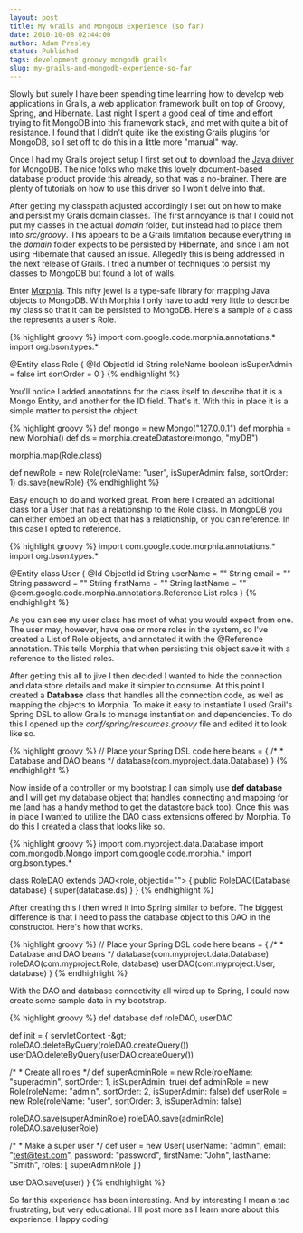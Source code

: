```yaml
---
layout: post
title: My Grails and MongoDB Experience (so far)
date: 2010-10-08 02:44:00
author: Adam Presley
status: Published
tags: development groovy mongodb grails
slug: my-grails-and-mongodb-experience-so-far
---
```

Slowly but surely I have been spending time learning how to develop web
applications in Grails, a web application framework built on top of
Groovy, Spring, and Hibernate. Last night I spent a good deal of time
and effort trying to fit MongoDB into this framework stack, and met with
quite a bit of resistance. I found that I didn't quite like the existing
Grails plugins for MongoDB, so I set off to do this in a little more
"manual" way.  

Once I had my Grails project setup I first set out to download the [Java
driver](http://github.com/mongodb/mongo-java-driver/downloads) for MongoDB. The nice folks who make this lovely
document-based database product provide this already, so that was a
no-brainer. There are plenty of tutorials on how to use this driver so I
won't delve into that.   
  
After getting my classpath adjusted accordingly I set out on how to make
and persist my Grails domain classes. The first annoyance is that I
could not put my classes in the actual *domain* folder, but instead
had to place them into *src/groovy*. This appears to be a Grails
limitation because everything in the *domain* folder expects to be
persisted by Hibernate, and since I am not using Hibernate that caused
an issue. Allegedly this is being addressed in the next release of
Grails. I tried a number of techniques to persist my classes to MongoDB
but found a lot of walls.  
  
Enter [Morphia](http://code.google.com/p/morphia/). This nifty jewel is a type-safe library for mapping
Java objects to MongoDB. With Morphia I only have to add very little to
describe my class so that it can be persisted to MongoDB. Here's a
sample of a class the represents a user's Role.  
  
{% highlight groovy %}
import com.google.code.morphia.annotations.*
import org.bson.types.*

@Entity
class Role {
   @Id ObjectId id
   String roleName
   boolean isSuperAdmin = false
   int sortOrder = 0
}
{% endhighlight %}

You'll notice I added annotations for the class itself to describe that
it is a Mongo Entity, and another for the ID field. That's it. With this
in place it is a simple matter to persist the object.  
  
{% highlight groovy %}
def mongo = new Mongo("127.0.0.1")
def morphia = new Morphia()
def ds = morphia.createDatastore(mongo, "myDB")

morphia.map(Role.class)

def newRole = new Role(roleName: "user", isSuperAdmin: false, sortOrder: 1)
ds.save(newRole)
{% endhighlight %}

Easy enough to do and worked great. From here I created an additional
class for a User that has a relationship to the Role class. In MongoDB
you can either embed an object that has a relationship, or you can
reference. In this case I opted to reference.  

{% highlight groovy %}
import com.google.code.morphia.annotations.*
import org.bson.types.*

@Entity
class User {
   @Id ObjectId id
   String userName = ""
   String email = ""
   String password = ""
   String firstName = ""
   String lastName = ""
   @com.google.code.morphia.annotations.Reference List<role> roles
}
{% endhighlight %}

As you can see my user class has most of what you would expect from one.
The user may, however, have one or more roles in the system, so I've
created a List of Role objects, and annotated it with the @Reference
annotation. This tells Morphia that when persisting this object save it
with a reference to the listed roles.  
  
After getting this all to jive I then decided I wanted to hide the
connection and data store details and make it simpler to consume. At
this point I created a **Database** class that handles all the
connection code, as well as mapping the objects to Morphia. To make it
easy to instantiate I used Grail's Spring DSL to allow Grails to manage
instantiation and dependencies. To do this I opened up the
*conf/spring/resources.groovy* file and edited it to look like so.  
  
{% highlight groovy %}
// Place your Spring DSL code here
beans = {
   /*
    * Database and DAO beans
    */
   database(com.myproject.data.Database)
}
{% endhighlight %}

Now inside of a controller or my bootstrap I can simply use **def
database** and I will get my database object that handles connecting
and mapping for me (and has a handy method to get the datastore back
too). Once this was in place I wanted to utilize the DAO class
extensions offered by Morphia. To do this I created a class that looks
like so.  

{% highlight groovy %}
import com.myproject.data.Database
import com.mongodb.Mongo
import com.google.code.morphia.*
import org.bson.types.*

class RoleDAO extends DAO<role, objectid=""> {
   public RoleDAO(Database database) {
      super(database.ds)
   }
}
{% endhighlight %}

After creating this I then wired it into Spring similar to before. The
biggest difference is that I need to pass the database object to this
DAO in the constructor. Here's how that works.  
  
{% highlight groovy %}
// Place your Spring DSL code here
beans = {
   /*
    * Database and DAO beans
    */
   database(com.myproject.data.Database)
   roleDAO(com.myproject.Role, database)
   userDAO(com.myproject.User, database)
}
{% endhighlight %}

With the DAO and database connectivity all wired up to Spring, I could
now create some sample data in my bootstrap.  

{% highlight groovy %}
def database
def roleDAO, userDAO

def init = { servletContext -&amp;gt;
   roleDAO.deleteByQuery(roleDAO.createQuery())
   userDAO.deleteByQuery(userDAO.createQuery())

   /*
    * Create all roles
    */
   def superAdminRole = new Role(roleName: "superadmin", sortOrder: 1, isSuperAdmin: true)
   def adminRole = new Role(roleName: "admin", sortOrder: 2, isSuperAdmin: false)
   def userRole = new Role(roleName: "user", sortOrder: 3, isSuperAdmin: false)

   roleDAO.save(superAdminRole)
   roleDAO.save(adminRole)
   roleDAO.save(userRole)

   /*
    * Make a super user
    */
   def user = new User(
      userName: "admin",
      email: "test@test.com",
      password: "password",
      firstName: "John",
      lastName: "Smith",
      roles: [ superAdminRole ]
   )

   userDAO.save(user)
}
{% endhighlight %}

So far this experience has been interesting. And by interesting I mean a
tad frustrating, but very educational. I'll post more as I learn more
about this experience. Happy coding!
